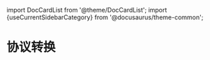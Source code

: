 import DocCardList from '@theme/DocCardList';
import {useCurrentSidebarCategory} from '@docusaurus/theme-common';

# 协议转换

<DocCardList items={useCurrentSidebarCategory().items}/>
